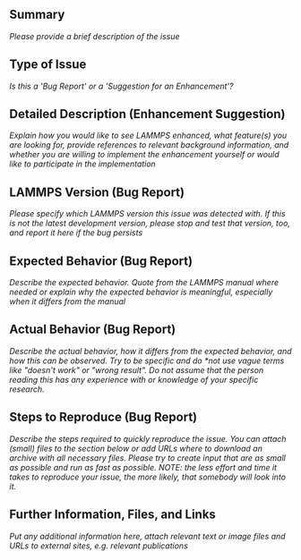 ## Summary

_Please provide a brief description of the issue_

## Type of Issue

_Is this a 'Bug Report' or a 'Suggestion for an Enhancement'?_

## Detailed Description (Enhancement Suggestion)

_Explain how you would like to see LAMMPS enhanced, what feature(s) you are looking for, provide references to relevant background information, and whether you are willing to implement the enhancement yourself or would like to participate in the implementation_

## LAMMPS Version (Bug Report)

_Please specify which LAMMPS version this issue was detected with. If this is not the latest development version, please stop and test that version, too, and report it here if the bug persists_

## Expected Behavior (Bug Report)

_Describe the expected behavior. Quote from the LAMMPS manual where needed or explain why the expected behavior is meaningful, especially when it differs from the manual_

## Actual Behavior (Bug Report)

_Describe the actual behavior, how it differs from the expected behavior, and how this can be observed. Try to be specific and do **not* use vague terms like "doesn't work" or "wrong result". Do not assume that the person reading this has any experience with or knowledge of your specific research._

## Steps to Reproduce (Bug Report)

_Describe the steps required to quickly reproduce the issue. You can attach (small) files to the section below or add URLs where to download an archive with all necessary files. Please try to create input that are as small as possible and run as fast as possible. NOTE: the less effort and time it takes to reproduce your issue, the more likely, that somebody will look into it._

## Further Information, Files, and Links

_Put any additional information here, attach relevant text or image files and URLs to external sites, e.g. relevant publications_
